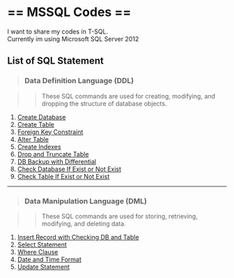 # == MSSQL Codes == #
I want to share my codes in T-SQL.<br/>
Currently im using Microsoft SQL Server 2012

## List of SQL Statement ##
> ### Data Definition Language (DDL) ###

>> These SQL commands are used for creating, modifying, and dropping the structure of database objects.

1. [Create Database](https://github.com/KeBinoy/MSSQL-Codes/blob/master/Create%20Database.sql)
2. [Create Table](https://github.com/KeBinoy/MSSQL-Codes/blob/master/Create%20Table.sql)
3. [Foreign Key Constraint](https://github.com/KeBinoy/MSSQL-Codes/blob/master/FOREIGN%20KEY%20Constraint.sql)
4. [Alter Table](https://github.com/KeBinoy/MSSQL-Codes/blob/master/Alter%20Table.sql)
5. [Create Indexes](https://github.com/KeBinoy/MSSQL-Codes/blob/master/Create%20Indexes.sql)
6. [Drop and Truncate Table](https://github.com/KeBinoy/MSSQL-Codes/blob/master/Drop%20and%20Truncate%20Table.sql)
7. [DB Backup with Differential](https://github.com/KeBinoy/MSSQL-Codes/blob/master/DB%20Backup%20with%20Differential.sql)
8. [Check Database If Exist or Not Exist](https://github.com/KeBinoy/MSSQL-Codes/blob/master/Check%20Database%20If%20Exist%20or%20Not%20Exist.sql)
9. [Check Table If Exist or Not Exist](https://github.com/KeBinoy/MSSQL-Codes/blob/master/Check%20Table%20If%20Exist%20or%20Not%20Exist.sql)

 - - - -

> ### Data Manipulation Language (DML) ###

>> These SQL commands are used for storing, retrieving, modifying, and deleting data.

1. [Insert Record with Checking DB and Table](https://github.com/KeBinoy/MSSQL-Codes/blob/master/Insert%20Record%20with%20Checking%20DB%20and%20Table.sql)
2. [Select Statement](https://github.com/KeBinoy/MSSQL-Codes/blob/master/Select%20Statement.sql)
3. [Where Clause](https://github.com/KeBinoy/MSSQL-Codes/blob/master/Where%20Clause.sql)
4. [Date and Time Format](https://github.com/KeBinoy/MSSQL-Codes/blob/master/Date%20and%20Time%20Format.sql)
5. [Update Statement](https://github.com/KeBinoy/MSSQL-Codes/blob/master/Update%20Statement.sql)

